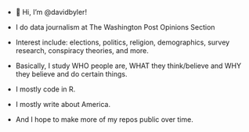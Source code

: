 - 👋 Hi, I’m @davidbyler! 
- I do data journalism at The Washington Post Opinions Section
- Interest include: 
    elections, 
    politics, 
    religion, 
    demographics, 
    survey research, 
    conspiracy theories, 
    and more. 
- Basically, I study WHO people are, WHAT they think/believe and WHY they believe and do certain things. 

- I mostly code in R. 
- I mostly write about America. 
- And I hope to make more of my repos public over time. 

